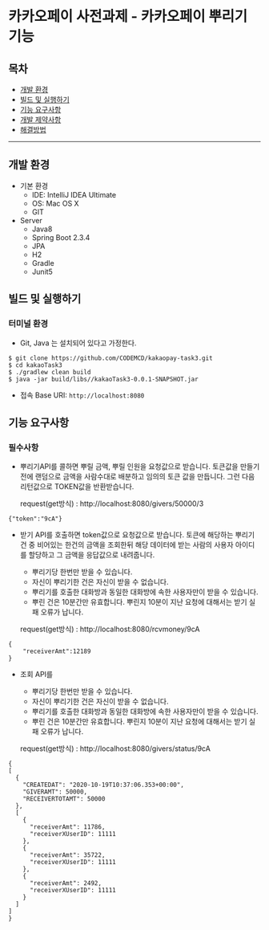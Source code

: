 # 카카오페이 사전과제  - 카카오페이 뿌리기 기능 
## 목차
- [개발 환경](#개발-환경)
- [빌드 및 실행하기](#빌드-및-실행하기)
- [기능 요구사항](#기능-요구사항)
- [개발 제약사항](#개발-제약사항)
- [해결방법](#해결방법)

---

## 개발 환경
- 기본 환경
    - IDE: IntelliJ IDEA Ultimate
    - OS: Mac OS X
    - GIT
- Server
    - Java8
    - Spring Boot 2.3.4
    - JPA
    - H2
    - Gradle
    - Junit5


## 빌드 및 실행하기
### 터미널 환경
- Git, Java 는 설치되어 있다고 가정한다.

```
$ git clone https://github.com/CODEMCD/kakaopay-task3.git
$ cd kakaoTask3
$ ./gradlew clean build
$ java -jar build/libs//kakaoTask3-0.0.1-SNAPSHOT.jar
```

- 접속 Base URI: `http://localhost:8080`

## 기능 요구사항
### 필수사항


- 뿌리기API를 콜하면 뿌릴 금액, 뿌릴 인원을 요청값으로 받습니다. 
  토큰값을 만들기 전에 랜덤으로 금액을 사람수대로 배분하고 
  임의의 토큰 값을 만듭니다. 
  그런 다음 리턴값으로 TOKEN값을 반환받습니다. 
  
  request(get방식) : http://localhost:8080/givers/50000/3

```
{"token":"9cA"}
```

- 받기 API를 호출하면 token값으로 요청값으로 받습니다. 
  토큰에 해당하는 뿌리기 건 중 비어있는 한건의 금액을 조회한뒤 해당 데이터에 
  받는 사람의 사용자 아이디를 할당하고 그 금액을 응답값으로 내려줍니다. 
  - 뿌리기당 한번만 받을 수 있습니다. 
  - 자신이 뿌리기한 건은 자신이 받을 수 없습니다. 
  - 뿌리기를 호출한 대화방과 동일한 대화방에 속한 사용자만이 받을 수 있습니다. 
  - 뿌린 건은 10분간만 유효합니다. 뿌린지 10분이 지난 요청에 대해서는 받기 실패
    오류가 납니다. 
  
  request(get방식) : http://localhost:8080/rcvmoney/9cA
  
```
{
    "receiverAmt":12189
}
```
- 조회 API를 
  - 뿌리기당 한번만 받을 수 있습니다. 
  - 자신이 뿌리기한 건은 자신이 받을 수 없습니다. 
  - 뿌리기를 호출한 대화방과 동일한 대화방에 속한 사용자만이 받을 수 있습니다. 
  - 뿌린 건은 10분간만 유효합니다. 뿌린지 10분이 지난 요청에 대해서는 받기 실패
    오류가 납니다. 
 
  request(get방식) : http://localhost:8080/givers/status/9cA
  
```
{
[
  {
    "CREATEDAT": "2020-10-19T10:37:06.353+00:00",
    "GIVERAMT": 50000,
    "RECEIVERTOTAMT": 50000
  },
  [
    {
      "receiverAmt": 11786,
      "receiverXUserID": 11111
    },
    {
      "receiverAmt": 35722,
      "receiverXUserID": 11111
    },
    {
      "receiverAmt": 2492,
      "receiverXUserID": 11111
    }
  ]
]
}
``` 
